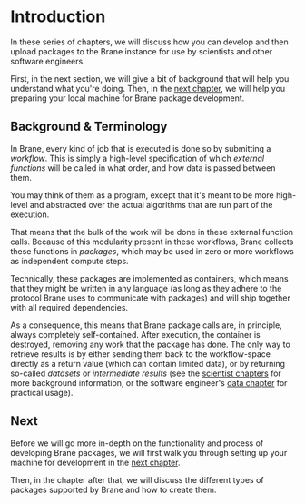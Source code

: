 # Introduction
In these series of chapters, we will discuss how you can develop and then upload packages to the Brane instance for use by scientists and other software engineers.

First, in the next section, we will give a bit of background that will help you understand what you're doing. Then, in the [next chapter](./installation.md), we will help you preparing your local machine for Brane package development.


## Background & Terminology
In Brane, every kind of job that is executed is done so by submitting a _workflow_. This is simply a high-level specification of which _external functions_ will be called in what order, and how data is passed between them.

You may think of them as a program, except that it's meant to be more high-level and abstracted over the actual algorithms that are run part of the execution.

That means that the bulk of the work will be done in these external function calls. Because of this modularity present in these workflows, Brane collects these functions in _packages_, which may be used in zero or more workflows as independent compute steps.

Technically, these packages are implemented as containers, which means that they might be written in any language (as long as they adhere to the protocol Brane uses to communicate with packages) and will ship together with all required dependencies.

As a consequence, this means that Brane package calls are, in principle, always completely self-contained. After execution, the container is destroyed, removing any work that the package has done. The only way to retrieve results is by either sending them back to the workflow-space directly as a return value (which can contain limited data), or by returning so-called _datasets_ or _intermediate results_ (see the [scientist chapters](../scientists/data.md) for more background information, or the software engineer's [data chapter](./data.md) for practical usage).


## Next
Before we will go more in-depth on the functionality and process of developing Brane packages, we will first walk you through setting up your machine for development in the [next chapter](./installation.md).

Then, in the chapter after that, we will discuss the different types of packages supported by Brane and how to create them.
